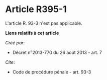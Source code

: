 # Article R395-1

L'article R. 93-3 n'est pas applicable.

**Liens relatifs à cet article**

_Créé par_:

  - Décret n°2013-770 du 26 août 2013 - art. 7

_Cite_:

  - Code de procédure pénale - art. 93-3
